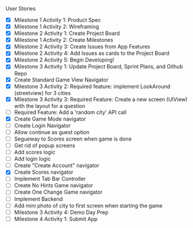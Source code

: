 User Stories
- [X] Milestone 1 Activity 1: Product Spec
- [X] Milestone 1 Activity 2: Wireframing
- [X] Milestone 2 Activity 1: Create Project Board
- [X] Milestone 1 Activity 2: Create Milestones
- [X] Milestone 2 Activity 3: Create Issues from App Features
- [X] Milestone 2 Activity 4: Add Issues as cards to the Project Board
- [X] Milestone 2 Activity 5: Begin Developing!
- [X] Milestone 3 Activity 1: Update Project Board, Sprint Plans, and Github Repo
- [X] Create Standard Game View Navigator
- [X] Milestone 3 Activity 2: Required feature: implement LookAround (streetview) for 3 cities
- [X] Milestone 3 Activity 3: Required Feature: Create a new screen (UIView) with the layout for a question
- [ ] Required Feature: Add a 'random city' API call
- [X] Create Game Mode navigator
- [ ] Create Login Navigator
- [ ] Allow continue as guest option
- [ ] Segueway to Scores screen when game is done
- [ ] Get rid of popup screens
- [ ] Add scores logic
- [ ] Add login logic
- [ ] Create "Create Account" navigator
- [X] Create Scores navigator
- [ ] Implement Tab Bar Controller
- [ ] Create No Hints Game navigator
- [ ] Create One Change Game navigator
- [ ] Implement Backend
- [ ] Add mini photo of city to first screen when starting the game
- [ ] Milestone 3 Activity 4: Demo Day Prep
- [ ] Milestone 4 Activity 1: Submit App
